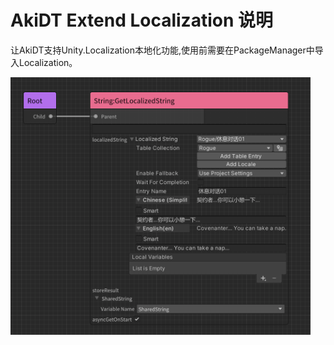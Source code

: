 # AkiDT Extend Localization 说明

让AkiDT支持Unity.Localization本地化功能,使用前需要在PackageManager中导入Localization。

  <img src="LocalizedString.png" width="480"/>